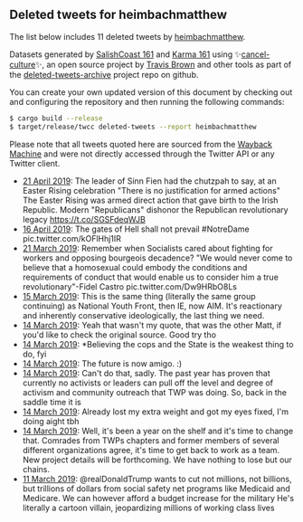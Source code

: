 ## Deleted tweets for heimbachmatthew

The list below includes 11 deleted tweets by
[heimbachmatthew](https://twitter.com/heimbachmatthew).



Datasets generated by [SalishCoast 161](https://twitter.com/SalishCoastA) and [Karma 161](https://twitter.com/KarmaOneSixOne)
using ✨[cancel-culture](https://github.com/travisbrown/cancel-culture)✨, an open source project by [Travis Brown](https://twitter.com/travisbrown) 
and other tools as part of the [deleted-tweets-archive](https://github.com/salcoast/deleted-tweets-archive/) project repo on github.

You can create your own updated version of this document by checking out and configuring the
repository and then running the following commands:

```bash
$ cargo build --release
$ target/release/twcc deleted-tweets --report heimbachmatthew
```

Please note that all tweets quoted here are sourced from the
[Wayback Machine](https://web.archive.org) and were not directly accessed through the Twitter API or
any Twitter client.

* [21 April 2019](https://web.archive.org/web/20190421210455/https://twitter.com/HeimbachMatthew/status/1120070935778926595): The leader of Sinn Fien had the chutzpah to say, at an Easter Rising celebration "There is no justification for armed actions"  The Easter Rising was armed direct action that gave birth to the Irish Republic.  Modern "Republicans" dishonor the Republican revolutionary legacy https://t.co/SGSFdeqWJB
* [16 April 2019](https://web.archive.org/web/20190418085705/https://twitter.com/HeimbachMatthew/status/1117970934130970630): The gates of Hell shall not prevail   #NotreDame  pic.twitter.com/kOFlHhj1IR
* [21 March 2019](https://web.archive.org/web/20190323231600/https://twitter.com/HeimbachMatthew/status/1108563233357684736): Remember when Socialists cared about fighting for workers and opposing bourgeois decadence?  "We would never come to believe that a homosexual could embody the conditions and requirements of conduct that would enable us to consider him a true revolutionary"-Fidel Castro pic.twitter.com/Dw9HRbO8Ls
* [15 March 2019](https://web.archive.org/web/20190315153630/https://twitter.com/HeimbachMatthew/status/1106193102304411648): This is the same thing (literally the same group continuing) as National Youth Front, then IE, now AIM.  It's reactionary and inherently conservative ideologically, the last thing we need.
* [14 March 2019](https://web.archive.org/web/20190315153630/https://twitter.com/HeimbachMatthew/status/1106193102304411648): Yeah that wasn't my quote, that was the other Matt, if you'd like to check the original source. Good try tho
* [14 March 2019](https://web.archive.org/web/20190315153630/https://twitter.com/HeimbachMatthew/status/1106193102304411648): *Believing the cops and the State is the weakest thing to do, fyi
* [14 March 2019](https://web.archive.org/web/20190315153630/https://twitter.com/HeimbachMatthew/status/1106193102304411648): The future is now amigo. :)
* [14 March 2019](https://web.archive.org/web/20190315153630/https://twitter.com/HeimbachMatthew/status/1106193102304411648): Can't do that, sadly.  The past year has proven that currently no activists or leaders can pull off the level and degree of activism and community outreach that TWP was doing.  So, back in the saddle time it is
* [14 March 2019](https://web.archive.org/web/20190315153630/https://twitter.com/HeimbachMatthew/status/1106193102304411648): Already lost my extra weight and got my eyes fixed, I'm doing aight tbh
* [14 March 2019](https://web.archive.org/web/20190315153630/https://twitter.com/HeimbachMatthew/status/1106193102304411648): Well, it's been a year on the shelf and it's time to change that.  Comrades from TWPs chapters and former members of several different organizations agree, it's time to get back to work as a team.  New project details will be forthcoming.   We have nothing to lose but our chains.
* [11 March 2019](https://web.archive.org/web/20190311210700/https://twitter.com/HeimbachMatthew/status/1105213557577273349): @realDonaldTrump wants to cut not millions, not billions, but trillions of dollars from social safety net programs like Medicaid and Medicare.  We can however afford a budget increase for the military  He's literally a cartoon villain, jeopardizing millions of working class lives

